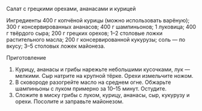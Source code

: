 Салат с грецкими орехами, ананасами и курицей

Ингредиенты
400 г копчёной курицы (можно использовать варёную);
300 г консервированных ананасов;
400 г шампиньонов;
1 луковица;
400 г твёрдого сыра;
200 г грецких орехов;
1–2 столовые ложки растительного масла;
200 г консервированной кукурузы;
соль — по вкусу;
3–5 столовых ложек майонеза.

Приготовление
1. Курицу, ананасы и грибы нарежьте небольшими кусочками, лук — мелкими. Сыр натрите на крупной тёрке. Орехи измельчите ножом.
2. В сковороде разогрейте масло на среднем огне. Обжарьте шампиньоны с луком примерно за 10–15 минут. Остудите.
3. Сложите в миску грибы с луком, курицу, ананасы, сыр, кукурузу и орехи. Посолите и заправьте майонезом.
